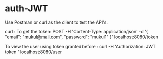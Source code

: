 # auth-JWT
Use Postman or curl as the client to test the API's.

curl : 
To get the token: 
  POST -H 'Content-Type: application/json' -d '{ "email": "mukul@mail.com", "password": "mukul1" }' localhost:8080/token

To view the user using token granted before :
  curl -H   'Authorization: JWT token ' localhost:8080/user

